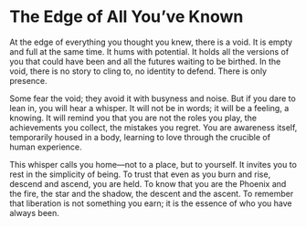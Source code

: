 # The Edge of All You’ve Known


At the edge of everything you thought you knew, there is a void. It is empty and full at the same time. It hums with potential. It holds all the versions of you that could have been and all the futures waiting to be birthed. In the void, there is no story to cling to, no identity to defend. There is only presence.

Some fear the void; they avoid it with busyness and noise. But if you dare to lean in, you will hear a whisper. It will not be in words; it will be a feeling, a knowing. It will remind you that you are not the roles you play, the achievements you collect, the mistakes you regret. You are awareness itself, temporarily housed in a body, learning to love through the crucible of human experience.

This whisper calls you home—not to a place, but to yourself. It invites you to rest in the simplicity of being. To trust that even as you burn and rise, descend and ascend, you are held. To know that you are the Phoenix and the fire, the star and the shadow, the descent and the ascent. To remember that liberation is not something you earn; it is the essence of who you have always been.
